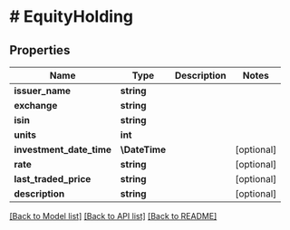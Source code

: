 # # EquityHolding

## Properties

Name | Type | Description | Notes
------------ | ------------- | ------------- | -------------
**issuer_name** | **string** |  |
**exchange** | **string** |  |
**isin** | **string** |  |
**units** | **int** |  |
**investment_date_time** | **\DateTime** |  | [optional]
**rate** | **string** |  | [optional]
**last_traded_price** | **string** |  | [optional]
**description** | **string** |  | [optional]

[[Back to Model list]](../../README.md#models) [[Back to API list]](../../README.md#endpoints) [[Back to README]](../../README.md)
